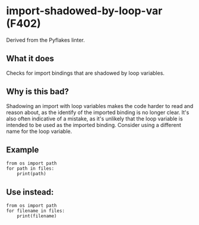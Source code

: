 # import-shadowed-by-loop-var (F402)
Derived from the Pyflakes linter.
## What it does
Checks for import bindings that are shadowed by loop variables.
## Why is this bad?
Shadowing an import with loop variables makes the code harder to read and
reason about, as the identify of the imported binding is no longer clear.
It's also often indicative of a mistake, as it's unlikely that the loop
variable is intended to be used as the imported binding.
Consider using a different name for the loop variable.
## Example
```
from os import path
for path in files:
    print(path)
```
## Use instead:
```
from os import path
for filename in files:
    print(filename)
```